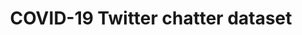 ---
access: null
citation: null
code: null
description: null
documentation: null
doi: 10.5281/zenodo.5458943
error_metrics: null
references: null
tags: twitter covid open-source
timeframe: null
title: COVID-19 Twitter chatter dataset
url: https://zenodo.org/record/5458943
uuid: 1a7fc85d-38af-4fe6-83b8-0d629e85d418
versioning: null
---